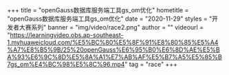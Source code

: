 +++
    title = "openGauss数据库服务端工具gs_om优化"
    hometitle = "openGauss数据库服务端工具gs_om优化"
    date = "2020-11-29"
    styles = "开发者大赛系列"
    banner = "img/video/race2.png"
    author = ""
    videourl = "https://learningvideo.obs.ap-southeast-1.myhuaweicloud.com/%E5%BC%80%E5%8F%91%E8%80%85%E5%A4%A7%E8%B5%9B/25%20openGauss%E6%95%B0%E6%8D%AE%E5%BA%93%E6%9C%8D%E5%8A%A1%E7%AB%AF%E5%B7%A5%E5%85%B7gs_om%E4%BC%98%E5%8C%96.mp4" 
    tag = "race"
+++